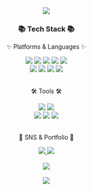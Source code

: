 <div align=center>
    <img src="https://capsule-render.vercel.app/api?type=slice&color=auto&height=200&section=header&text=wdkim%20Github!&fontSize=90" />
</div>
<div align=center>
    <h3>📚 Tech Stack 📚</h3>
    <p>✨ Platforms & Languages ✨</p>
</div>
<div align="center">
    <img src="https://img.shields.io/badge/Java-007396?style=flat&logo=Java&logoColor=white" />
    <img src="https://img.shields.io/badge/HTML5-E34F26?style=flat&logo=HTML5&logoColor=white" />
    <img src="https://img.shields.io/badge/CSS3-1572B6?style=flat&logo=CSS3&logoColor=white" />
    <img src="https://img.shields.io/badge/JavaScript-F7DF1E?style=flat&logo=JavaScript&logoColor=white" />
    <img src="https://img.shields.io/badge/jQuery-0769AD?style=flat&logo=jQuery&logoColor=white" />
    <br>
    <img src="https://img.shields.io/badge/Oracle%20SQL-F80000?style=flat&logo=Oracle&logoColor=white" />
    <img src="https://img.shields.io/badge/AWS-232F3E?style=flat&logo=AmazonAWS&logoColor=white" />
    <img src="https://img.shields.io/badge/Spring-6DB33F?style=flat&logo=Spring&logoColor=white" />
    <img src="https://img.shields.io/badge/Bootstrap-7952B3?style=flat&logo=Bootstrap&logoColor=white" />
</div>
<br>
<div align=center>
    <p>🛠 Tools 🛠</p>
</div>
<div align=center>
    <img src="https://img.shields.io/badge/Eclipse%20IDE-2C2255?style=flat&logo=EclipseIDE&logoColor=white" />
    <img src="https://img.shields.io/badge/Visual%20Studio%20Code-007ACC?style=flat&logo=VisualStudioCode&logoColor=white" />
    <br>
    <img src="https://img.shields.io/badge/SVN-809CC9?style=flat&logo=Subversion&logoColor=white" />
    <img src="https://img.shields.io/badge/Tomcat-F8DC75?style=flat&logo=ApacheTomcat&logoColor=white" />
    <img src="https://img.shields.io/badge/GitHub-181717?style=flat&logo=GitHub&logoColor=white" />
</div>
<br>
<div align=center>
    <p>🎨 SNS & Portfolio 🎨</p>
</div>
<div align=center>
<!--
    <a href="https://yermi.tistory.com/%22%3E">
        <img src="https://img.shields.io/badge/Blog-FF9800?style=flat&logo=Blogger&logoColor=white" />
    </a>
-->
    <a href="mailto:master@wdkim.com">
        <img src="https://img.shields.io/badge/Mail-30B980?style=flat&logo=Gmail&logoColor=white" />
    </a>
    <a href="https://wdkim.com">
        <img src="https://img.shields.io/badge/Portfolio-FF3633?style=flat&logo=Micro.blog&logoColor=white" />
    </a>
</div>
<div align=center>
    <br>
    <img src="https://github-readme-stats.vercel.app/api/top-langs/?username=chihyoungKim&layout=compact%22%3E">
    <br><br>
    <img src="https://github-readme-stats.vercel.app/api?username=chihyoungKim%22%3E">
</div>
